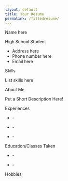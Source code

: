 ```yaml
---
layout: default
title: Your Resume
permalink: /filledresume/
---
```

<html lang="en">
<head>
    <meta charset="UTF-8">
    <meta name="viewport" content="width=device-width, initial-scale=1.0">
    <title>Resume</title>
</head>
<div class="resume">
        <div class="resume_left">
            <div class="resume_content">
                <div class="resume_item resume_info">
                    <div class="title">
                        <p class="bold" id="name">Name here</p>
                        <p class="regular">High School Student</p>
                    </div>
                    <ul>
                        <li>
                            <div class="data" id="address">Address here</div>
                        </li>
                        <li>
                            <div class="data" id="phone">Phone number here</div>
                        </li>
                        <li>
                            <div class="data" id="email">Email here</div>
                        </li>
                    </ul>
                </div>
                <div class="resume_item resume_skills">
                    <div class="title">
                        <p class="bold">Skills</p>
                    </div>
                    <div class="regular" id="skills">List skills here</div>
                </div>
            </div>
        </div>
        <div class="resume_right">
            <div class="resume_item resume_about">
                <div class="title">
                    <p class="bold">About Me</p>
                </div>
                <p id="personaldesc" class="info_2">Put a Short Description Here!</p>
            </div>
            <div class="resume_item resume_work">
                <div class="title">
                    <p class="bold">Experiences</p>
                </div>
                <ul>
                    <li>
                        <div class="date"><span id="date1_1"></span> - <span id="date1_1b"></span></div>
                        <div class="info">
                            <p class="semi-bold" id="title1"></p>
                            <p id="desc1"></p>
                        </div>
                    </li>
                    <li>
                        <div class="date"><span id="date1_2"></span> - <span id="date1_2b"></span></div>
                        <div class="info">
                            <p class="semi-bold" id="title2"></p>
                            <p id="desc2"></p>
                        </div>
                    </li>
                    <li>
                        <div class="date"><span id="date1_3"></span> - <span id="date1_3b"></span></div>
                        <div class="info">
                            <p class="semi-bold" id="title3"></p>
                            <p id="desc3"></p>
                        </div>
                    </li>
                </ul>
            </div>
            <div class="resume_item resume_education">
                <div class="title">
                    <p class="bold">Education/Classes Taken</p>
                </div>
                <ul>
                    <li>
                        <div class="date"><span id="date1_4"></span> - <span id="date1_4b"></span></div>
                        <div class="info">
                            <p class="semi-bold" id="title4"></p>
                            <p id="desc4"></p>
                        </div>
                    </li>
                    <li>
                        <div class="date"><span id="date1_5"></span> - <span id="date1_5b"></span></div>
                        <div class="info">
                            <p class="semi-bold" id="title5"></p>
                            <p id="desc5"></p>
                        </div>
                    </li>
                </ul>
            </div>
            <div class="resume_item resume_about">
                <div class="title">
                    <p class="bold">Hobbies</p>
                </div>
                <div class="info_2" id="hobbies"></div>
            </div>
        </div>
    </div>
<script src="{{site.baseurl}}/assets/js/filled-resume.js"></script>
</html>